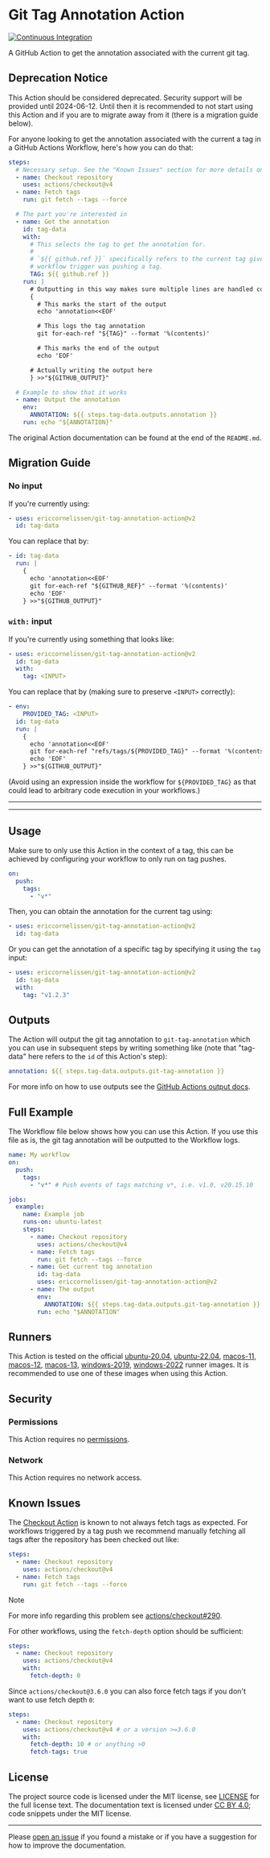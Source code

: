 <!-- SPDX-License-Identifier: CC-BY-4.0 -->

# Git Tag Annotation Action

[![Continuous Integration][ci-image]][ci-url]

A GitHub Action to get the annotation associated with the current git tag.

## Deprecation Notice

This Action should be considered deprecated. Security support will be provided
until 2024-06-12. Until then it is recommended to not start using this Action
and if you are to migrate away from it (there is a migration guide below).

For anyone looking to get the annotation associated with the current a tag in a
GitHub Actions Workflow, here's how you can do that:

```yaml
steps:
  # Necessary setup. See the "Known Issues" section for more details on this.
  - name: Checkout repository
    uses: actions/checkout@v4
  - name: Fetch tags
    run: git fetch --tags --force

  # The part you're interested in
  - name: Get the annotation
    id: tag-data
    with:
      # This selects the tag to get the annotation for.
      #
      # `${{ github.ref }}` specifically refers to the current tag given the
      # workflow trigger was pushing a tag.
      TAG: ${{ github.ref }}
    run: |
      # Outputting in this way makes sure multiple lines are handled correctly
      {
        # This marks the start of the output
        echo 'annotation<<EOF'

        # This logs the tag annotation
        git for-each-ref "${TAG}" --format '%(contents)'

        # This marks the end of the output
        echo 'EOF'

      # Actually writing the output here
      } >>"${GITHUB_OUTPUT}"

  # Example to show that it works
  - name: Output the annotation
    env:
      ANNOTATION: ${{ steps.tag-data.outputs.annotation }}
    run: echo "${ANNOTATION}"
```

The original Action documentation can be found at the end of the `README.md`.

## Migration Guide

### No input

If you're currently using:

```yaml
- uses: ericcornelissen/git-tag-annotation-action@v2
  id: tag-data
```

You can replace that by:

```yaml
- id: tag-data
  run: |
    {
      echo 'annotation<<EOF'
      git for-each-ref "${GITHUB_REF}" --format '%(contents)'
      echo 'EOF'
    } >>"${GITHUB_OUTPUT}"
```

### `with:` input

If you're currently using something that looks like:

```yaml
- uses: ericcornelissen/git-tag-annotation-action@v2
  id: tag-data
  with:
    tag: <INPUT>
```

You can replace that by (making sure to preserve `<INPUT>` correctly):

```yaml
- env:
    PROVIDED_TAG: <INPUT>
  id: tag-data
  run: |
    {
      echo 'annotation<<EOF'
      git for-each-ref "refs/tags/${PROVIDED_TAG}" --format '%(contents)'
      echo 'EOF'
    } >>"${GITHUB_OUTPUT}"
```

(Avoid using an expression inside the workflow for `${PROVIDED_TAG}` as that
could lead to arbitrary code execution in your workflows.)

---
---

## Usage

Make sure to only use this Action in the context of a tag, this can be achieved
by configuring your workflow to only run on tag pushes.

```yaml
on:
  push:
    tags:
      - "v*"
```

Then, you can obtain the annotation for the current tag using:

```yaml
- uses: ericcornelissen/git-tag-annotation-action@v2
  id: tag-data
```

Or you can get the annotation of a specific tag by specifying it using the `tag`
input:

```yaml
- uses: ericcornelissen/git-tag-annotation-action@v2
  id: tag-data
  with:
    tag: "v1.2.3"
```

## Outputs

The Action will output the git tag annotation to `git-tag-annotation` which you
can use in subsequent steps by writing something like (note that "tag-data" here
refers to the `id` of this Action's step):

```yaml
annotation: ${{ steps.tag-data.outputs.git-tag-annotation }}
```

For more info on how to use outputs see the [GitHub Actions output docs].

## Full Example

The Workflow file below shows how you can use this Action. If you use this file
as is, the git tag annotation will be outputted to the Workflow logs.

```yaml
name: My workflow
on:
  push:
    tags:
      - "v*" # Push events of tags matching v*, i.e. v1.0, v20.15.10

jobs:
  example:
    name: Example job
    runs-on: ubuntu-latest
    steps:
      - name: Checkout repository
        uses: actions/checkout@v4
      - name: Fetch tags
        run: git fetch --tags --force
      - name: Get current tag annotation
        id: tag-data
        uses: ericcornelissen/git-tag-annotation-action@v2
      - name: The output
        env:
          ANNOTATION: ${{ steps.tag-data.outputs.git-tag-annotation }}
        run: echo "$ANNOTATION"
```

## Runners

This Action is tested on the official [ubuntu-20.04], [ubuntu-22.04],
[macos-11], [macos-12], [macos-13], [windows-2019], [windows-2022] runner
images. It is recommended to use one of these images when using this Action.

[macos-11]: https://github.com/actions/runner-images/blob/main/images/macos/macos-11-Readme.md
[macos-12]: https://github.com/actions/runner-images/blob/main/images/macos/macos-12-Readme.md
[macos-13]: https://github.com/actions/runner-images/blob/main/images/macos/macos-13-Readme.md
[ubuntu-20.04]: https://github.com/actions/runner-images/blob/main/images/ubuntu/Ubuntu2004-Readme.md
[ubuntu-22.04]: https://github.com/actions/runner-images/blob/main/images/ubuntu/Ubuntu2204-Readme.md
[windows-2019]: https://github.com/actions/runner-images/blob/main/images/windows/Windows2019-Readme.md
[windows-2022]: https://github.com/actions/runner-images/blob/main/images/windows/Windows2022-Readme.md

## Security

### Permissions

This Action requires no [permissions].

### Network

This Action requires no network access.

## Known Issues

The [Checkout Action] is known to not always fetch tags as expected. For
workflows triggered by a tag push we recommend manually fetching all tags after
the repository has been checked out like:

```yaml
steps:
  - name: Checkout repository
    uses: actions/checkout@v4
  - name: Fetch tags
    run: git fetch --tags --force
```

> [!NOTE]
> For more info regarding this problem see [actions/checkout#290].

For other workflows, using the `fetch-depth` option should be sufficient:

```yaml
steps:
  - name: Checkout repository
    uses: actions/checkout@v4
    with:
      fetch-depth: 0
```

Since `actions/checkout@3.6.0` you can also force fetch tags if you don't want
to use fetch depth `0`:

```yaml
steps:
  - name: Checkout repository
    uses: actions/checkout@v4 # or a version >=3.6.0
    with:
      fetch-depth: 10 # or anything >0
      fetch-tags: true
```

## License

The project source code is licensed under the MIT license, see [LICENSE] for the
full license text. The documentation text is licensed under [CC BY 4.0]; code
snippets under the MIT license.

---

Please [open an issue] if you found a mistake or if you have a suggestion for
how to improve the documentation.

[actions/checkout#290]: https://github.com/actions/checkout/issues/290
[cc by 4.0]: https://creativecommons.org/licenses/by/4.0/
[checkout action]: https://github.com/actions/checkout
[github actions output docs]: https://help.github.com/en/actions/reference/contexts-and-expression-syntax-for-github-actions#steps-context
[license]: ./LICENSE
[open an issue]: https://github.com/ericcornelissen/git-tag-annotation-action/issues/new
[permissions]: https://docs.github.com/en/actions/using-workflows/workflow-syntax-for-github-actions#permissions
[ci-url]: https://github.com/ericcornelissen/git-tag-annotation-action/actions/workflows/check.yml
[ci-image]: https://github.com/ericcornelissen/git-tag-annotation-action/actions/workflows/check.yml/badge.svg
